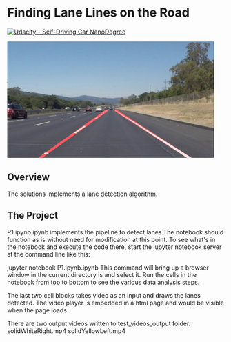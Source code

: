 # **Finding Lane Lines on the Road** 
[![Udacity - Self-Driving Car NanoDegree](https://s3.amazonaws.com/udacity-sdc/github/shield-carnd.svg)](http://www.udacity.com/drive)

<img src="examples/laneLines_thirdPass.jpg" width="480" alt="Combined Image" />

Overview
---
The solutions implements a lane detection algorithm. 


The Project
---
P1.ipynb.ipynb implements the pipeline to detect lanes.The notebook should function as is without need for modification at this point. To see what's in the notebook and execute the code there, start the jupyter notebook server at the command line like this:

jupyter notebook P1.ipynb.ipynb
This command will bring up a browser window in the current directory  is and select it. Run the cells in the notebook from top to bottom to see the various data analysis steps.

The last two cell blocks takes video as an input and draws the lanes detected. The video player is embedded in a html page and would be visible when the page loads. 

There are two output videos written to test_videos_output folder. 
solidWhiteRight.mp4	
solidYellowLeft.mp4

